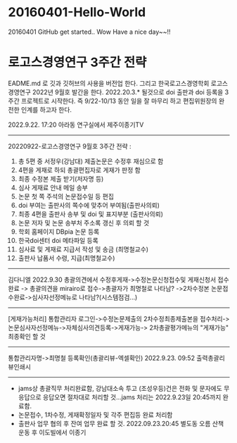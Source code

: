 # 20160401-Hello-World
20160401 GitHub get started..
Wow Have a nice day~~!!

# 로고스경영연구 3주간 전략 #
EADME.md 로
깃과 깃허브의 사용을 버전업 한다.
그리고
한국로고스경영학회 로고스경영연구 2022년 9월호 발간을 한다.
2022.20.3.* 될것으로 doi 출판과 doi 등록을
3주간 프로젝트로 시작한다.
즉 9/22-10/13 동안 일을 잘 마무리 하고 
편집위원장의 완전한 인계를 하고자 한다.

2022.9.22. 17:20
아라동 연구실에서 제주이종기TV
***
20220922-로고스경영연구 9월호 3주간 전략 :
1. 총 5편 중 서정우(강남대) 제출논문은 수정후 재심으로 함
2. 4편을 게재로 하되 총괄편집자로 게재가 판정 함
3. 최종 수정본 제출 받기(저자명 등)
4. 심사 게재료 안내 메일 송부
5. 논문 첫 쪽 주석의 논문접수일 등 편집
6. doi 부여는 출판사의 쪽수에 맞추어 부여됨(출판사의뢰)
7. 최종 4편을 출판사 송부 및 doi 및 표지부분 (출판사의뢰)
8. 논문 저자 및 논문 송부처 주소록 갱신 후 의뢰 할 것
9. 학회 홈페이지 DBpia 논문 등록
10. 한국doi센터 doi 메타파일 등록
11. 심사료 및 게재료 지급서 작성 및 송금 (최명철교수)
12. 출판사 납품서 수령, 지급(최명철교수)

***
김다니엘 2022.9.30 총괄의견에서 수정후게재->수정논문신청접수및 게재신청서 접수완료 -> 총괄의견을 mirairo로 접수->총괄자가 최명철로 나타남? ->2차수정본 논문접수완료->심사자선정메뉴로 나타남?(시스템점검...)
***
[게재가능처리]
통합관리자 로그인->수정논문제출의 2차수정최종제출본을 접수처리-> 논문심사자선정메뉴->자체심사의견등록->게재가능-> 2차총괄평가메뉴의 "게재가능" 최종확인 할 것

***
통합관리자명->최명철 등록확인(총괄리뷰-엑셀확인) 2022.9.23. 09:52 출력총괄리뷰인쇄시

***
- jams상 총괄직무 처리완료함, 강남대소속 투고 (조성우등)건은 전화 및 문자에도       무응답으로 응답오면 절차대로 처리할 것...jams 처리는 2022.9.23일 20:45까지 완료함.
- 논문접수, 1차수정, 게재확정일자 및 각주 편집등 완료 처리함
- 출판사 업무 협의 후 잔여 업무 완료 할 것.
2022.09.23.20:45 별도동 오름 산책 운동 후 이도빌에서 이종기